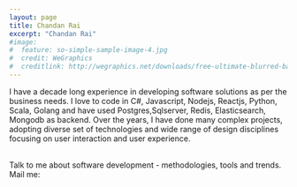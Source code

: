 ```yaml
---
layout: page
title: Chandan Rai
excerpt: "Chandan Rai"
#image:
#  feature: so-simple-sample-image-4.jpg
#  credit: WeGraphics
#  creditlink: http://wegraphics.net/downloads/free-ultimate-blurred-background-pack/
---
```



I have a decade long experience in developing software solutions as per the business needs. I love to code in C#, Javascript, Nodejs, Reactjs, Python, Scala, Golang and have used Postgres,Sqlserver, Redis, Elasticsearch, Mongodb as backend. Over the years, I have done many complex projects, adopting diverse set of technologies and wide range of design disciplines focusing on user interaction and user experience.

<br/>
Talk to me about software development - methodologies, tools and trends.

<br/>
Mail me: <rai.chandan@outlook.com>
